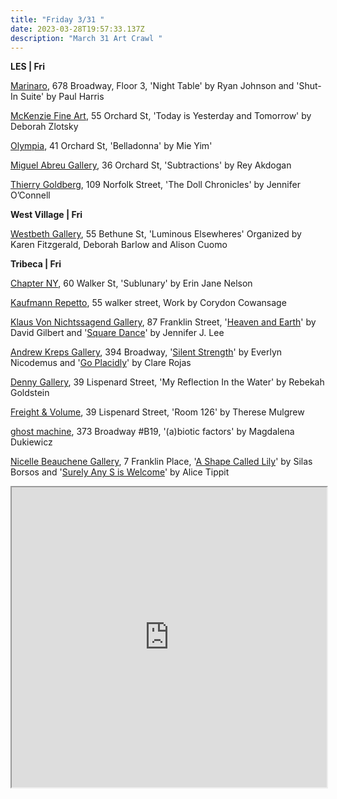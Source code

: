 ```yaml
---
title: "Friday 3/31 "
date: 2023-03-28T19:57:33.137Z
description: "March 31 Art Crawl "
---
```

**L﻿ES | Fri**

[Marinaro](https://www.marinaro.biz/exhibitions/), 678 Broadway, Floor 3, 'Night Table' by Ryan Johnson and 'Shut-In Suite' by Paul Harris

[McKenzie Fine Art](http://www.mckenziefineart.com/exhib/deborah-zlotsky-2023-exhibition.html), 55 Orchard St, 'Today is Yesterday and Tomorrow' by Deborah Zlotsky

[Olympia](https://olympiart.org/), 41 Orchard St, 'Belladonna' by Mie Yim' 

[Miguel Abreu Gallery](https://miguelabreugallery.com/exhibitions/subtractions/), 36 Orchard St, 'Subtractions' by Rey Akdogan

[Thierry Goldberg](https://thierrygoldberg.com/exhibitions/76-jennifer-oconnell-the-doll-chronicles/works/), 109 Norfolk Street, 'The Doll Chronicles' by Jennifer O’Connell

**W﻿est Village | Fri**

[Westbeth Gallery](https://westbeth.org/event/luminous-elsewheres/), 55 Bethune St, 'Luminous Elsewheres' Organized by Karen Fitzgerald, Deborah Barlow and Alison Cuomo

**T﻿ribeca | Fri**

[Chapter NY](https://chapter-ny.com/exhibitions/upcoming/), 60 Walker St, 'Sublunary' by Erin Jane Nelson

[Kaufmann Repetto](https://kaufmannrepetto.com/), 55 walker street, Work by Corydon Cowansage

[Klaus Von Nichtssagend Gallery](https://klausgallery.com/), 87 Franklin Street, '[Heaven and Earth](https://klausgallery.com/exhibition/david-gilbert-heaven-and-earth-2023-03-31/)' by David Gilbert and '[Square Dance](https://klausgallery.com/exhibition/jennifer-j-lee-square-dance-2023-03-31/)' by Jennifer J. Lee

[Andrew Kreps Gallery](http://www.andrewkreps.com/), 394 Broadway, '[Silent Strength](http://www.andrewkreps.com/exhibitions/everlyn-nicodemus)' by Everlyn Nicodemus and '[Go Placidly](http://www.andrewkreps.com/exhibitions/clare-rojas)' by Clare Rojas

[Denny Gallery](https://dennygallery.com/exhibitions/my-reflection-in-the-water/), 39 Lispenard Street, 'My Reflection In the Water' by Rebekah Goldstein

[Freight & Volume](http://www.freightandvolume.com/exhibitions/therese-mulgrew2), 39 Lispenard Street, 'Room 126' by Therese Mulgrew

[ghost machine](https://www.ghostmachine.nyc/projects/magdalena-dukiewicz-(a)biotic-factors), 373 Broadway #B19, '(a)biotic factors' by Magdalena Dukiewicz

[Nicelle Beauchene Gallery](<Nicelle Beauchene Gallery>), 7 Franklin Place, '[A Shape Called Lily](https://nicellebeauchene.com/exhibitions/silas-borsos/)' by Silas Borsos and '[Surely Any S is Welcome](https://nicellebeauchene.com/exhibitions/surely-any-s-is-welcome/)' by Alice Tippit

<iframe src="https://www.google.com/maps/d/u/3/embed?mid=1mnoO4mjgeuKJq5Oq7snYRIi270cNQjQ&ehbc=2E312F" width="100%" height="480"></iframe>